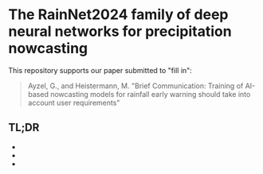 # The RainNet2024 family of deep neural networks for precipitation nowcasting

This repository supports our paper submitted to "fill in":

> Ayzel, G., and Heistermann, M. "Brief Communication: Training of AI-based nowcasting models for rainfall early warning should  take into account user requirements"

## TL;DR

+
+
+


